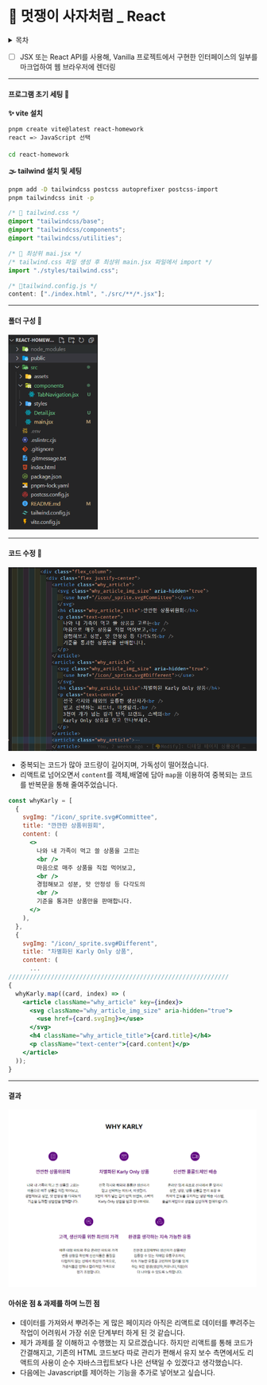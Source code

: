 # 🦁 멋쟁이 사자처럼 \_ React

<details>
  <summary>목차</summary>
  <ul>
    <li><a href='#프로그램-초기-세팅-wrench'> 프로그램 초기 세팅 🔧</a></li>
    <li><a href='#폴더-구성-'>폴더 구성 💼</a></li>
  </ul>
</details>

- [ ] JSX 또는 React API를 사용해, Vanilla 프로젝트에서 구현한
      인터페이스의 일부를 마크업하여 웹 브라우저에 렌더링

---

#### 프로그램 초기 세팅 :wrench:

**:sparkles: vite 설치**

```bash
pnpm create vite@latest react-homework
react => JavaScript 선택

cd react-homework
```

**🌫 tailwind 설치 및 세팅**

```bash
pnpm add -D tailwindcss postcss autoprefixer postcss-import
pnpm tailwindcss init -p
```

```css
/* 📂 tailwind.css */
@import "tailwindcss/base";
@import "tailwindcss/components";
@import "tailwindcss/utilities";
```

```js
/* 📂 최상위 mai.jsx */
/* tailwind.css 파일 생성 후 최상위 main.jsx 파일에서 import */
import "./styles/tailwind.css";
```

```js
/* 📂tailwind.config.js */
content: ["./index.html", "./src/**/*.jsx"];
```

---

#### 폴더 구성 💼

<img width="180" src="readmeImages/image.png"></img>

---

#### 코드 수정 🤔

<img width="500" src="readmeImages/image-1.png"></img>

- 중복되는 코드가 많아 코드량이 길어지며, 가독성이 떨어졌습니다.
- 리액트로 넘어오면서 `content`를 객체,배열에 담아 `map`을 이용하여 중복되는 코드를 반복문을 통해 줄여주었습니다.

```jsx
const whyKarly = [
  {
    svgImg: "/icon/_sprite.svg#Committee",
    title: "깐깐한 상품위원회",
    content: (
      <>
        나와 내 가족이 먹고 쓸 상품을 고르는
        <br />
        마음으로 매주 상품을 직접 먹어보고,
        <br />
        경험해보고 성분, 맛 안정성 등 다각도의
        <br />
        기준을 통과한 상품만을 판매합니다.
      </>
    ),
  },
  {
    svgImg: "/icon/_sprite.svg#Different",
    title: "차별화된 Karly Only 상품",
    content: (
      ...
//////////////////////////////////////////////////////////////
{
  whyKarly.map((card, index) => (
    <article className="why_article" key={index}>
      <svg className="why_article_img_size" aria-hidden="true">
        <use href={card.svgImg}></use>
      </svg>
      <h4 className="why_article_title">{card.title}</h4>
      <p className="text-center">{card.content}</p>
    </article>
  ));
}
```

---

#### 결과

<img width="500" src="readmeImages/image-2.png"></img>

#### 아쉬운 점 & 과제를 하며 느낀 점

- 데이터를 가져와서 뿌려주는 게 많은 페이지라 아직은 리액트로 데이터를 뿌려주는 작업이 어려워서 가장 쉬운 단계부터 하게 된 것 같습니다.
- 제가 과제를 잘 이해하고 수행했는 지 모르겠습니다. 하지만 리액트를 통해 코드가 간결해지고, 기존의 HTML 코드보다 따로 관리가 편해서 유지 보수 측면에서도 리액트의 사용이 순수 자바스크립트보다 나은 선택일 수 있겠다고 생각했습니다.
- 다음에는 Javascript를 제어하는 기능을 추가로 넣어보고 싶습니다.

